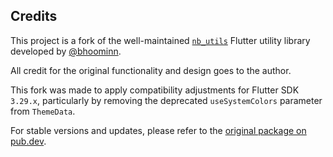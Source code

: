 ## Credits

This project is a fork of the well-maintained [`nb_utils`](https://github.com/bhoominn/nb_utils) Flutter utility library developed by [@bhoominn](https://github.com/bhoominn).

All credit for the original functionality and design goes to the author.

This fork was made to apply compatibility adjustments for Flutter SDK `3.29.x`, particularly by removing the deprecated `useSystemColors` parameter from `ThemeData`.

For stable versions and updates, please refer to the [original package on pub.dev](https://pub.dev/packages/nb_utils).
